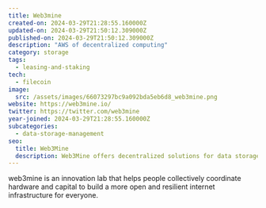 ```yaml
---
title: Web3mine
created-on: 2024-03-29T21:28:55.160000Z
updated-on: 2024-03-29T21:50:12.309000Z
published-on: 2024-03-29T21:50:12.309000Z
description: "AWS of decentralized computing"
category: storage
tags:
  - leasing-and-staking
tech:
  - filecoin
image:
  src: /assets/images/66073297bc9a092bda5eb6d8_web3mine.png
website: https://web3mine.io/
twitter: https://twitter.com/web3mine
year-joined: 2024-03-29T21:28:55.160000Z
subcategories:
  - data-storage-management
seo:
  title: Web3Mine
  description: Web3Mine offers decentralized solutions for data storage and management.
---
```


web3mine is an innovation lab that​ helps people collectively coordinate hardware and capital to build a more open and resilient internet infrastructure for everyone.
